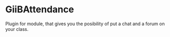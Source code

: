 # GiiBAttendance
Plugin for module, that gives you the posibility of put a chat and a forum on your class.
